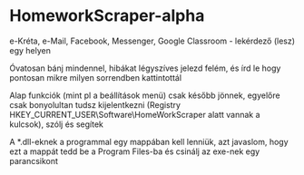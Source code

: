 # HomeworkScraper-alpha
e-Kréta, e-Mail, Facebook, Messenger, Google Classroom - lekérdező (lesz) egy helyen

Óvatosan bánj mindennel, hibákat légyszíves jelezd felém, és írd le hogy pontosan mikre milyen sorrendben kattintottál

Alap funkciók (mint pl a beállítások menü) csak később jönnek, egyelőre csak bonyolultan tudsz kijelentkezni (Registry HKEY_CURRENT_USER\Software\HomeWorkScraper alatt vannak a kulcsok), szólj és segítek

A *.dll-eknek a programmal egy mappában kell lenniük, azt javaslom, hogy ezt a mappát tedd be a Program Files-ba és csinálj az exe-nek egy parancsikont
